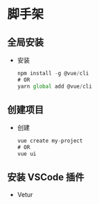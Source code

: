 # 脚手架

## 全局安装

+ 安装

    ```js
    npm install -g @vue/cli
    # OR
    yarn global add @vue/cli
    ```

## 创建项目

+ 创建

    ```js
    vue create my-project
    # OR
    vue ui
    ```

## 安装 VSCode 插件

+ Vetur
